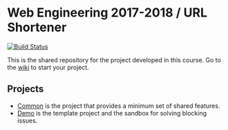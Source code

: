 # Web Engineering 2017-2018 / URL Shortener

[![Build Status](https://travis-ci.org/Blue-Crystal-G1/UrlShortener.svg?branch=master)](https://travis-ci.org/Blue-Crystal-G1/UrlShortener)

This is the shared repository for the project developed in this course. Go to the [wiki](../../wiki) to start your project.

## Projects

* [Common](common) is the project that provides a minimum set of shared features.
* [Demo](demo) is the template project and the sandbox for solving blocking issues.
